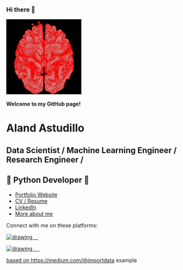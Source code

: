 ### Hi there 👋

<!--- ![Hi there 👋](images/brain_icon_example.jpg) -->

<img src="images/brain_icon_example.jpg" alt="drawing" width="200"/>

**Welcome to my GitHub page!**

# Aland Astudillo
## Data Scientist / Machine Learning Engineer / Research Engineer /
## 🐍 Python Developer 🐍

* [Portfolio Website](https://alandastudillo.github.io/AlandPortfolio/)
* [CV / Resume](https://github.com/alandastudillo/alandastudillo.github.io/blob/main/files/) 
* [LinkedIn](https://www.linkedin.com/in/aland-astudillo/)
* [More about me](https://braindynamicslab.org/aland-astudillo/) 

Connect with me on these platforms:

<a href="https://twitter.com/Alienzote1"><img src="https://res.cloudinary.com/importdata/image/upload/v1595012924/Twitter_Logo_Blue_gbtagu.png" 
alt="drawing" width="40"/>&nbsp;&nbsp;&nbsp;&nbsp;
 
<a href="https://www.linkedin.com/in/aland-astudillo/"><img src="https://res.cloudinary.com/importdata/image/upload/v1595012354/linkedin_t9qiwy.png" 
alt="drawing" width="100"/> &nbsp;&nbsp;&nbsp;&nbsp;

based on https://medium.com/@importdata example

<!--
<a href="https://www.youtube.com/"><img src="https://res.cloudinary.com/importdata/image/upload/v1595012354/yt_logo_jjgys4.png" 
alt="drawing" width="100"/>&nbsp;&nbsp;&nbsp;&nbsp;

<a href="https://medium.com/"><img src="https://res.cloudinary.com/importdata/image/upload/v1595012354/medium_mono_hoz0z5.png" 
alt="drawing" width="35"/>&nbsp;&nbsp;&nbsp;&nbsp;
<a href="https://www.kaggle.com/"><img src="https://res.cloudinary.com/importdata/image/upload/v1595012924/kaggle_ksaktb.png" 
alt="drawing" width="75"/>

**alandastudillo/alandastudillo** is a ✨ _special_ ✨ repository because its `README.md` (this file) appears on your GitHub profile.

Here are some ideas to get you started:

- 🔭 I’m currently working on ...
- 🌱 I’m currently learning ...
- 👯 I’m looking to collaborate on ...
- 🤔 I’m looking for help with ...
- 💬 Ask me about ...
- 📫 How to reach me: ...
- 😄 Pronouns: ...
- ⚡ Fun fact: ...
-->
